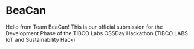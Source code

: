 # BeaCan
Hello from Team BeaCan! This is our official submission for the Development Phase of the TIBCO Labs OSSDay Hackathon (TIBCO LABS IoT and Sustainability Hack)

